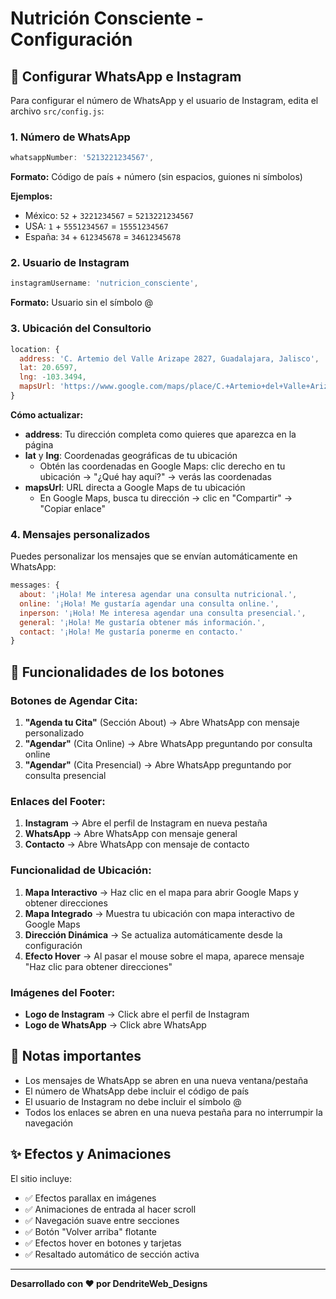 # Nutrición Consciente - Configuración

## 📱 Configurar WhatsApp e Instagram

Para configurar el número de WhatsApp y el usuario de Instagram, edita el archivo `src/config.js`:

### 1. Número de WhatsApp

```javascript
whatsappNumber: '5213221234567',
```

**Formato:** Código de país + número (sin espacios, guiones ni símbolos)

**Ejemplos:**
- México: `52` + `3221234567` = `5213221234567`
- USA: `1` + `5551234567` = `15551234567`
- España: `34` + `612345678` = `34612345678`

### 2. Usuario de Instagram

```javascript
instagramUsername: 'nutricion_consciente',
```

**Formato:** Usuario sin el símbolo @

### 3. Ubicación del Consultorio

```javascript
location: {
  address: 'C. Artemio del Valle Arizape 2827, Guadalajara, Jalisco',
  lat: 20.6597,
  lng: -103.3494,
  mapsUrl: 'https://www.google.com/maps/place/C.+Artemio+del+Valle+Arizape+2827,+Guadalajara,+Jalisco'
}
```

**Cómo actualizar:**
- **address**: Tu dirección completa como quieres que aparezca en la página
- **lat** y **lng**: Coordenadas geográficas de tu ubicación
  - Obtén las coordenadas en Google Maps: clic derecho en tu ubicación → "¿Qué hay aquí?" → verás las coordenadas
- **mapsUrl**: URL directa a Google Maps de tu ubicación
  - En Google Maps, busca tu dirección → clic en "Compartir" → "Copiar enlace"

### 4. Mensajes personalizados

Puedes personalizar los mensajes que se envían automáticamente en WhatsApp:

```javascript
messages: {
  about: '¡Hola! Me interesa agendar una consulta nutricional.',
  online: '¡Hola! Me gustaría agendar una consulta online.',
  inperson: '¡Hola! Me interesa agendar una consulta presencial.',
  general: '¡Hola! Me gustaría obtener más información.',
  contact: '¡Hola! Me gustaría ponerme en contacto.'
}
```

## 🚀 Funcionalidades de los botones

### Botones de Agendar Cita:

1. **"Agenda tu Cita"** (Sección About) → Abre WhatsApp con mensaje personalizado
2. **"Agendar"** (Cita Online) → Abre WhatsApp preguntando por consulta online
3. **"Agendar"** (Cita Presencial) → Abre WhatsApp preguntando por consulta presencial

### Enlaces del Footer:

1. **Instagram** → Abre el perfil de Instagram en nueva pestaña
2. **WhatsApp** → Abre WhatsApp con mensaje general
3. **Contacto** → Abre WhatsApp con mensaje de contacto

### Funcionalidad de Ubicación:

1. **Mapa Interactivo** → Haz clic en el mapa para abrir Google Maps y obtener direcciones
2. **Mapa Integrado** → Muestra tu ubicación con mapa interactivo de Google Maps
3. **Dirección Dinámica** → Se actualiza automáticamente desde la configuración
4. **Efecto Hover** → Al pasar el mouse sobre el mapa, aparece mensaje "Haz clic para obtener direcciones"

### Imágenes del Footer:

- **Logo de Instagram** → Click abre el perfil de Instagram
- **Logo de WhatsApp** → Click abre WhatsApp

## 📝 Notas importantes

- Los mensajes de WhatsApp se abren en una nueva ventana/pestaña
- El número de WhatsApp debe incluir el código de país
- El usuario de Instagram no debe incluir el símbolo @
- Todos los enlaces se abren en una nueva pestaña para no interrumpir la navegación

## ✨ Efectos y Animaciones

El sitio incluye:
- ✅ Efectos parallax en imágenes
- ✅ Animaciones de entrada al hacer scroll
- ✅ Navegación suave entre secciones
- ✅ Botón "Volver arriba" flotante
- ✅ Efectos hover en botones y tarjetas
- ✅ Resaltado automático de sección activa

---

**Desarrollado con ❤️ por DendriteWeb_Designs**
